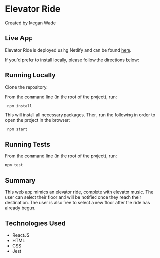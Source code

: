 # Elevator Ride
Created by Megan Wade

## Live App 

Elevator Ride is deployed using Netlify and can be found [here](https://ecstatic-goldberg-d6a6cf.netlify.app/).

If you'd prefer to install locally, please follow the directions below:

## Running Locally

Clone the repository.

From the command line (in the root of the project), run:

     npm install 

This will install all necessary packages. Then, run the following in order to open the project in the browser:

     npm start

## Running Tests

From the command line (in the root of the project), run:

    npm test

## Summary
This web app mimics an elevator ride, complete with elevator music. The user can select their floor and will be notified once they reach their destination. The user is also free to select a new floor after the ride has already begun.

## Technologies Used

* ReactJS
* HTML
* CSS
* Jest
